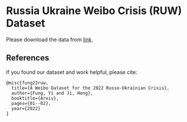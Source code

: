 # Russia Ukraine Weibo Crisis (RUW) Dataset


Please download the data from [link](https://uofi.box.com/s/qn99omy53muyi9a4z72s4qktx3h3gzvz).

## References
If you found our dataset and work helpful, please cite:
```
@misc{fung22ruw,
  title={A Weibo Dataset for the 2022 Russo-Ukrainian Crisis},
  author={Fung, Yi and Ji, Heng},
  booktitle={Arxiv},
  pages={01--02},
  year={2022}
}
```
